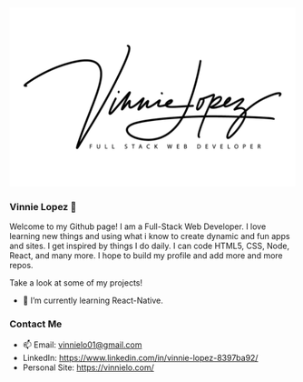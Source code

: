 [![Header](https://github.com/vinnielo/vinnielo/blob/master/Vinnie-Lopez-black-low-res.png?raw=true "Header")](https://github.com/vinnielo/vinnielo/blob/master/Vinnie-Lopez-black-low-res.png?raw=true)

### Vinnie Lopez 👋

Welcome to my Github page! I am a Full-Stack Web Developer. I love learning new things and using what i know to create dynamic and fun apps and sites. I get inspired by things I do daily. I can code HTML5, CSS, Node, React, and many more. I hope to build my profile and add more and more repos.

Take a look at some of my projects!

- 🌱 I’m currently learning React-Native.

### Contact Me

- 📫 Email: vinnielo01@gmail.com
- LinkedIn: https://www.linkedin.com/in/vinnie-lopez-8397ba92/
- Personal Site: https://vinnielo.com/

<!--
**vinnielo/vinnielo** is a ✨ _special_ ✨ repository because its `README.md` (this file) appears on your GitHub profile.

Here are some ideas to get you started:

- 🔭 I’m currently working on ...
- 🌱 I’m currently learning ...
- 👯 I’m looking to collaborate on ...
- 🤔 I’m looking for help with ...
- 💬 Ask me about ...
- 📫 How to reach me: vinnielo01@gmail.com
- 😄 Pronouns: ...
- ⚡ Fun fact: ...
-->
